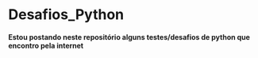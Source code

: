 # Desafios_Python

<h4>Estou postando neste repositório alguns testes/desafios de python que encontro pela internet</h4>
